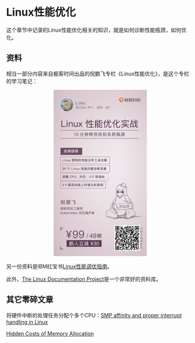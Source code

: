 # Linux性能优化

这个章节中记录的Linux性能优化相关的知识，就是如何诊断性能瓶颈，如何优化。

## 资料

相当一部分内容来自极客时间出品的倪鹏飞专栏《Linux性能优化》，是这个专栏的学习笔记：

<span style="display:block;text-align:center"><img src="/img/linux/01-geek-linux-ercode.jpeg" width="250px" alt="极客时间倪鹏飞Linux性能优化海报"/></span>

另一份资料是IBM红宝书[Linux性能调优指南](https://lihz1990.gitbooks.io/transoflptg/content/)。

此外，[The Linux Documentation Project](http://tldp.org/)是一个非常好的资料库。

## 其它零碎文章

将硬件中断的处理任务分配个多个CPU：[SMP affinity and proper interrupt handling in Linux](http://www.alexonlinux.com/smp-affinity-and-proper-interrupt-handling-in-linux)

[Hidden Costs of Memory Allocation](https://randomascii.wordpress.com/2014/12/10/hidden-costs-of-memory-allocation/)
